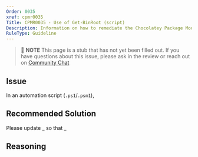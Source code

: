 ```yaml
---
Order: 0035
xref: cpmr0035
Title: CPMR0035 - Use of Get-BinRoot (script)
Description: Information on how to remediate the Chocolatey Package Moderation Rule 0035
RuleType: Guideline
---
```


<?! Include "../../../../../shared/package-validator-rule-guideline.txt" /?>

> :memo: **NOTE** This page is a stub that has not yet been filled out. If you have questions about this issue, please ask in the review or reach out on [Community Chat](https://ch0.co/community)

## Issue

In an automation script (`.ps1`/`.psm1`),

## Recommended Solution

Please update _ so that _

## Reasoning
